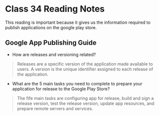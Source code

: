 # Class 34 Reading Notes

This reading is important because it gives us the information required to publish applications on the google play store.

## Google App Publishing Guide

- How are releases and versioning related?

> Releases are a specific version of the application made available to users.  A version is the unique identifier assigned to each release of the application.

- What are the 5 main tasks you need to complete to prepare your application for release to the Google Play Store?

> The fife main tasks are configuring app for release, build and sign a release version, test the release version, update app resources, and prepare remote servers and services.
